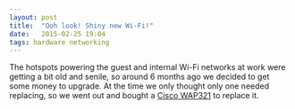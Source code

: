 ```yaml
---
layout: post
title:  "Ooh look! Shiny new Wi-Fi!"
date:   2015-02-25 19:04
tags: hardware networking
---
```

The hotspots powering the guest and internal Wi-Fi networks at work were getting a bit old and senile, so around 6 months ago we decided to get some money to upgrade. At the time we only thought only one needed replacing, so we went out and bought a [Cisco WAP321][wap321] to replace it.


[wap321]: http://www.cisco.com/c/en/us/products/wireless/wap321-wireless-n-selectable-band-access-point-single-point-setup/index.html
